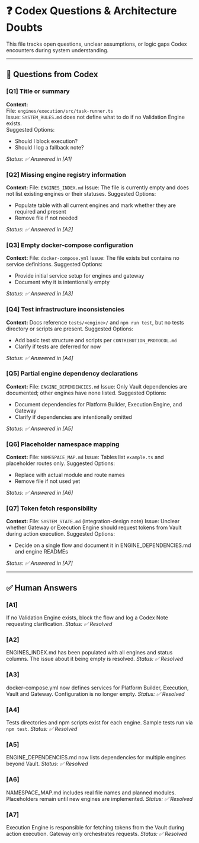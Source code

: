 # ❓ Codex Questions & Architecture Doubts

This file tracks open questions, unclear assumptions, or logic gaps Codex encounters during system understanding.

---

## 🧠 Questions from Codex

### [Q1] Title or summary
**Context:**  
File: `engines/execution/src/task-runner.ts`  
Issue: `SYSTEM_RULES.md` does not define what to do if no Validation Engine exists.  
Suggested Options:  
- Should I block execution?  
- Should I log a fallback note?  

_Status: ✅ Answered in [A1]_

### [Q2] Missing engine registry information
**Context:**
File: `ENGINES_INDEX.md`
Issue: The file is currently empty and does not list existing engines or their statuses.
Suggested Options:
- Populate table with all current engines and mark whether they are required and present
- Remove file if not needed

_Status: ✅ Answered in [A2]_

### [Q3] Empty docker-compose configuration
**Context:**
File: `docker-compose.yml`
Issue: The file exists but contains no service definitions.
Suggested Options:
- Provide initial service setup for engines and gateway
- Document why it is intentionally empty

_Status: ✅ Answered in [A3]_

### [Q4] Test infrastructure inconsistencies
**Context:**
Docs reference `tests/<engine>/` and `npm run test`, but no tests directory or scripts are present.
Suggested Options:
- Add basic test structure and scripts per `CONTRIBUTION_PROTOCOL.md`
- Clarify if tests are deferred for now

_Status: ✅ Answered in [A4]_

### [Q5] Partial engine dependency declarations
**Context:**
File: `ENGINE_DEPENDENCIES.md`
Issue: Only Vault dependencies are documented; other engines have none listed.
Suggested Options:
- Document dependencies for Platform Builder, Execution Engine, and Gateway
- Clarify if dependencies are intentionally omitted

_Status: ✅ Answered in [A5]_

### [Q6] Placeholder namespace mapping
**Context:**
File: `NAMESPACE_MAP.md`
Issue: Tables list `example.ts` and placeholder routes only.
Suggested Options:
- Replace with actual module and route names
- Remove file if not used yet

_Status: ✅ Answered in [A6]_

### [Q7] Token fetch responsibility
**Context:**
File: `SYSTEM_STATE.md` (integration-design note)
Issue: Unclear whether Gateway or Execution Engine should request tokens from Vault during action execution.
Suggested Options:
- Decide on a single flow and document it in ENGINE_DEPENDENCIES.md and engine READMEs

_Status: ✅ Answered in [A7]_

---

## ✅ Human Answers

### [A1]
If no Validation Engine exists, block the flow and log a Codex Note requesting clarification.
_Status: ✅ Resolved_

### [A2]
ENGINES_INDEX.md has been populated with all engines and status columns. The issue about it being empty is resolved.
_Status: ✅ Resolved_

### [A3]
docker-compose.yml now defines services for Platform Builder, Execution, Vault and Gateway. Configuration is no longer empty.
_Status: ✅ Resolved_

### [A4]
Tests directories and npm scripts exist for each engine. Sample tests run via `npm test`.
_Status: ✅ Resolved_

### [A5]
ENGINE_DEPENDENCIES.md now lists dependencies for multiple engines beyond Vault.
_Status: ✅ Resolved_

### [A6]
NAMESPACE_MAP.md includes real file names and planned modules. Placeholders remain until new engines are implemented.
_Status: ✅ Resolved_

### [A7]
Execution Engine is responsible for fetching tokens from the Vault during action execution. Gateway only orchestrates requests.
_Status: ✅ Resolved_

